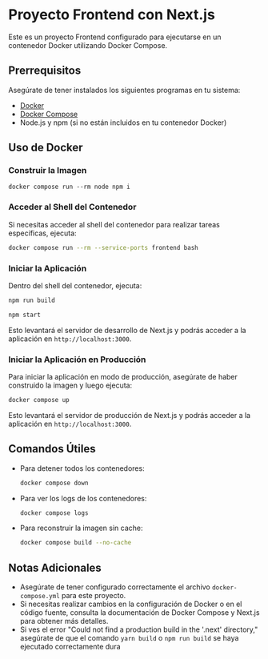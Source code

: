 # Proyecto Frontend con Next.js

Este es un proyecto Frontend configurado para ejecutarse en un contenedor Docker utilizando Docker Compose.

## Prerrequisitos

Asegúrate de tener instalados los siguientes programas en tu sistema:

- [Docker](https://www.docker.com/get-started)
- [Docker Compose](https://docs.docker.com/compose/install/)
- Node.js y npm (si no están incluidos en tu contenedor Docker)

## Uso de Docker

### Construir la Imagen

   `docker compose run --rm node npm i`

### Acceder al Shell del Contenedor

Si necesitas acceder al shell del contenedor para realizar tareas específicas, ejecuta:

```bash
docker compose run --rm --service-ports frontend bash
```

### Iniciar la Aplicación

Dentro del shell del contenedor, ejecuta:

```bash
npm run build
```

```bash
npm start
```

Esto levantará el servidor de desarrollo de Next.js y podrás acceder a la aplicación en `http://localhost:3000`.

### Iniciar la Aplicación en Producción

Para iniciar la aplicación en modo de producción, asegúrate de haber construido la imagen y luego ejecuta:

```bash
docker compose up
```

Esto levantará el servidor de producción de Next.js y podrás acceder a la aplicación en `http://localhost:3000`.

## Comandos Útiles

- Para detener todos los contenedores:
  ```bash
  docker compose down
  ```

- Para ver los logs de los contenedores:
  ```bash
  docker compose logs
  ```

- Para reconstruir la imagen sin cache:
  ```bash
  docker compose build --no-cache
  ```

## Notas Adicionales

- Asegúrate de tener configurado correctamente el archivo `docker-compose.yml` para este proyecto.
- Si necesitas realizar cambios en la configuración de Docker o en el código fuente, consulta la documentación de Docker Compose y Next.js para obtener más detalles.
- Si ves el error "Could not find a production build in the '.next' directory," asegúrate de que el comando `yarn build` o `npm run build` se haya ejecutado correctamente dura
